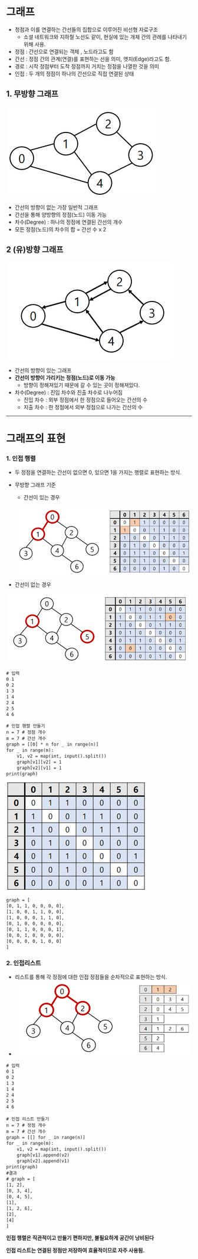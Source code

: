 # 그래프

* 정점과 이를 연결하는 간선들의 집합으로 이루어진 비선형 자료구조
  * 소셜 네트워크와 지하철 노선도 같이, 현실에 있는 개체 간의 관례를 나타내기 위해 사용.
* 정점 : 간선으로 연결되는 객체 , 노드라고도 함
* 간선 : 정점 간의 관계(연결)를 표현하는 선을 의미, 엣지(Edge)라고도 함.
* 경로 : 시작 정점부터 도착 정점까지 거치는 정점을 나열한 것을 의미
* 인접 : 두 개의 정점이 하나의 간선으로 직접 연결된 상태

## 1. 무방향 그래프

![image-20220809174938995](0809.assets/image-20220809174938995.png)

* 간선의 방향이 없는 가장 일반적 그래프
* 간선을 통해 양방향의 정점(노드) 이동 가능
* 차수(Degree) : 하나의 정점에 연결된 간선의 개수
* 모든 정점(노드)의 차수의 합 = 간선 수 x 2

## 2 (유)방향 그래프

![image-20220809175014198](0809.assets/image-20220809175014198.png)

- 간선의 방향이 있는 그래프
- **간선이 방향이 가리키는 정점(노드)로 이동 가능** 
  - 방향이 정해져있기 때문에 갈 수 있는 곳이 정해져있다.
- 차수(Degree) : 진입 차수와 진출 차수로 나누어짐
  - 진입 차수 : 외부 정점에서 한 정점으로 들어오는 간선의 수
  - 지출 차수 : 한 정점에서 외부 정점으로 나가는 간산의 수

-----------------------------------------------------------------------------------------------------------

# 그래프의 표현 

### 1. 인접 행렬

* 두 정점을 연결하는 간선이 없으면 0, 있으면 1을 가지는 행렬로 표현하는 방식.

* 무방향 그래프 기준

  * 간선이 있는 경우

  ![image-20220809175054595](0809.assets/image-20220809175054595.png)

* 간선이 없는 경우

![image-20220809175115601](0809.assets/image-20220809175115601.png)



```
# 입력
0 1
0 2
1 3
1 4
2 4
2 5
4 6
```

```
# 인접 행렬 만들기
n = 7 # 정점 개수
m = 7 # 간선 개수
graph = [[0] * n for _ in range(n)]
for _ in range(m):
    v1, v2 = map(int, input().split())
    graph[v1][v2] = 1
    graph[v2][v1] = 1
print(graph)
```

![image-20220809175247789](0809.assets/image-20220809175247789.png)

```
graph = [
[0, 1, 1, 0, 0, 0, 0],
[1, 0, 0, 1, 1, 0, 0],
[1, 0, 0, 0, 1, 1, 0],
[0, 1, 0, 0, 0, 0, 0],
[0, 1, 1, 0, 0, 0, 1],
[0, 0, 1, 0, 0, 0, 0],
[0, 0, 0, 0, 1, 0, 0]
]
```



### 2. 인접리스트

* 리스트를 통해 각 정점에 대한 인접 정점들을 순차적으로 표현하는 방식.
* ![image-20220809180139700](0809.assets/image-20220809180139700.png)



```
# 입력
0 1
0 2
1 3
1 4
2 4
2 5
4 6

# 인접 리스트 만들기
n = 7 # 정점 개수
m = 7 # 간선 개수
graph = [[] for _ in range(n)]
for _ in range(m):
    v1, v2 = map(int, input().split())
    graph[v1].append(v2)
    graph[v2].append(v1)
print(graph)
#결과
# graph = [
[1, 2],
[0, 3, 4],
[0, 4, 5],
[1],
[1, 2, 6],
[2],
[4]
]
```

**인접 행렬은 직관적이고 만들기 편하지만, 불필요하게 공간이 낭비된다**

**인접 리스트는 연결된 정점만 저장하여 효율적이므로 자주 사용됨.**
